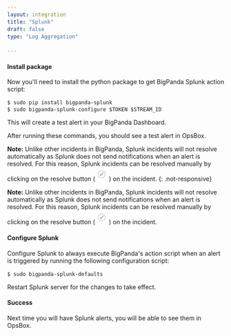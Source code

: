 ```yaml
---
layout: integration 
title: "Splunk"
draft: false
type: "Log Aggregation"

---
```


#### Install package
Now you'll need to install the python package to get BigPanda Splunk action script:


    $ sudo pip install bigpanda-splunk
    $ sudo bigpanda-splunk-configure $TOKEN $STREAM_ID
  

<!-- docs-only-start -->
This will create a test alert in your BigPanda Dashboard.
<!-- docs-only-end -->
<!-- app-only-start -->
After running these commands, you should see a test alert in OpsBox.
<!-- app-only-end -->
<!-- docs-only-start -->
__Note:__ Unlike other incidents in BigPanda, Splunk incidents will not resolve automatically as Splunk does not send notifications when an alert is resolved. For this reason, Splunk incidents can be resolved manually by clicking on the resolve button (![media/resolve.png](/media/resolve.png))  on the incident.
{: .not-responsive}
<!-- docs-only-end -->
<!-- app-only-start -->
__Note:__ Unlike other incidents in BigPanda, Splunk incidents will not resolve automatically as Splunk does not send notifications when an alert is resolved. For this reason, Splunk incidents can be resolved manually by clicking on the resolve button (![media/resolve.png](/media/resolve.png)) on the incident.
<!-- app-only-end -->

<!-- section-separator -->

#### Configure Splunk

Configure Splunk to always execute BigPanda's action script when an alert is triggered by running the following configuration script:

    $ sudo bigpanda-splunk-defaults
    
Restart Splunk server for the changes to take effect.

<!-- section-separator -->

#### Success
Next time you will have Splunk alerts, you will be able to see them in OpsBox.